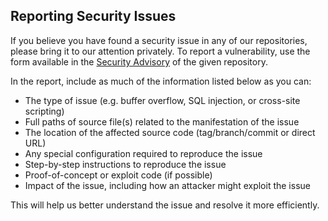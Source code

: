 ## Reporting Security Issues

If you believe you have found a security issue in any of our repositories, please bring it to our attention privately. To report a vulnerability, use the form available in the [Security Advisory](https://docs.github.com/en/code-security/security-advisories/guidance-on-reporting-and-writing-information-about-vulnerabilities/privately-reporting-a-security-vulnerability) of the given repository.

In the report, include as much of the information listed below as you can:

- The type of issue (e.g. buffer overflow, SQL injection, or cross-site scripting)
- Full paths of source file(s) related to the manifestation of the issue
- The location of the affected source code (tag/branch/commit or direct URL)
- Any special configuration required to reproduce the issue
- Step-by-step instructions to reproduce the issue
- Proof-of-concept or exploit code (if possible)
- Impact of the issue, including how an attacker might exploit the issue

This will help us better understand the issue and resolve it more efficiently.
